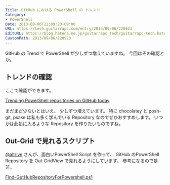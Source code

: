 ```yaml
---
Title: GitHub における PowerShell の トレンド
Category:
- PowerShell
Date: 2013-09-06T22:09:23+09:00
URL: https://tech.guitarrapc.com/entry/2013/09/06/220923
EditURL: https://blog.hatena.ne.jp/guitarrapc_tech/guitarrapc-tech.hatenablog.com/atom/entry/11696248318757675967
CustomPath: 2013/09/06/220923
---
```


GitHub の Trend で PowerShell が少しずつ増えていますね。
今回はその確認とか。



<h2>トレンドの確認</h2>
ここで確認ができます。

<a href="https://github.com/trending?l=powershell" target="_blank">Trending PowerShell repositories on GitHub today</a>

まだまだ少ないとはいえ、 少しずつ増えています。
特に chocolatey と posh-git, psake は私も多く学んでいる Repository なのでぜひおすすめします。
いつかは此処に入るような Repository を作りたいものですね。

<h2>Out-Grid で見れるスクリプト</h2>
<a href="https://gist.github.com/altrive" target="_blank">@altrive</a>  さんが、面白いPowerShell Script を作って、 GitHub のPowerShell Repository を Out-GridView で見れるようにしています。
参考になるので是非。

<a href="https://gist.github.com/altrive/6400978" target="_blank">Find-GutHubRepositoryForPowershell.ps1</a>
